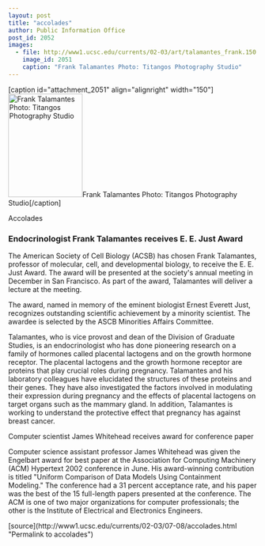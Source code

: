 ```yaml
---
layout: post
title: "accolades"
author: Public Information Office
post_id: 2052
images:
  - file: http://www1.ucsc.edu/currents/02-03/art/talamantes_frank.150.jpg
    image_id: 2051
    caption: "Frank Talamantes Photo: Titangos Photography Studio"
---
```


[caption id="attachment_2051" align="alignright" width="150"]<a href="http://localhost/mysite/wp-content/uploads/2002/07/talamantes_frank.150.jpg"><img class="size-full wp-image-2051" src="http://localhost/mysite/wp-content/uploads/2002/07/talamantes_frank.150.jpg" alt="Frank Talamantes Photo: Titangos Photography Studio" width="150" height="209" /></a>Frank Talamantes Photo: Titangos Photography Studio[/caption]
<p class="pagehead">
  Accolades
</p>
<h3 class="sectionhead">
  <a name="Talamantes" id="Talamantes"></a>Endocrinologist Frank Talamantes receives E. E. Just Award
</h3>
<p>
  The American Society of Cell Biology (ACSB) has chosen Frank Talamantes, professor of molecular, cell, and developmental biology, to receive the E. E. Just Award. The award will be presented at the society's annual meeting in December in San Francisco. As part of the award, Talamantes will deliver a lecture at the meeting.<br>
</p>
<p>
  The award, named in memory of the eminent biologist Ernest Everett Just, recognizes outstanding scientific achievement by a minority scientist. The awardee is selected by the ASCB Minorities Affairs Committee.<br>
</p>
<p>
  Talamantes, who is vice provost and dean of the Division of Graduate Studies, is an endocrinologist who has done pioneering research on a family of hormones called placental lactogens and on the growth hormone receptor. The placental lactogens and the growth hormone receptor are proteins that play crucial roles during pregnancy. Talamantes and his laboratory colleagues have elucidated the structures of these proteins and their genes. They have also investigated the factors involved in modulating their expression during pregnancy and the effects of placental lactogens on target organs such as the mammary gland. In addition, Talamantes is working to understand the protective effect that pregnancy has against breast cancer.
</p>
<p class="sectionhead">
  <a name="Whitehead" id="Whitehead"></a>Computer scientist James Whitehead receives award for conference paper
</p>
<p>
  Computer science assistant professor James Whitehead was given the Engelbart award for best paper at the Association for Computing Machinery (ACM) Hypertext 2002 conference in June. His award-winning contribution is titled "Uniform Comparison of Data Models Using Containment Modeling." The conference had a 31 percent acceptance rate, and his paper was the best of the 15 full-length papers presented at the conference. The ACM is one of two major organizations for computer professionals; the other is the Institute of Electrical and Electronics Engineers.
</p>
<p>

</p>
[source](http://www1.ucsc.edu/currents/02-03/07-08/accolades.html "Permalink to accolades")
